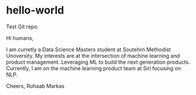 # hello-world
Test Git repo

Hi humans,

I am curretly a Data Science Masters student at Soutehrn Methodist Unoversity. My interests are at the intersection of machine learning and product management. Leveraging ML to build the next generation products. Currently, I am on the machine learning product team at Siri focusing on NLP. 

Cheers,
Ruhaab Markas 


